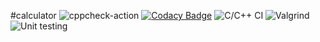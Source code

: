 #calculator
![cppcheck-action](https://github.com/99002786/act2/workflows/cppcheck-action/badge.svg)
[![Codacy Badge](https://app.codacy.com/project/badge/Grade/f5795b5a1e7f4222baf3943052c78a09)](https://www.codacy.com/gh/99002786/activit/dashboard?utm_source=github.com&amp;utm_medium=referral&amp;utm_content=99002786/activit&amp;utm_campaign=Badge_Grade)
![C/C++ CI](https://github.com/stepin104308/Onespot1/workflows/C/C++%20CI/badge.svg)
![Valgrind](https://github.com/99002786/Mini_Calci/workflows/Valgrind/badge.svg)
![Unit testing](https://github.com/99002786/Mini_Calci/workflows/Unit%20testing/badge.svg)

